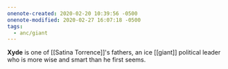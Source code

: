 ```yaml
---
onenote-created: 2020-02-20 10:39:56 -0500
onenote-modified: 2020-02-27 16:07:18 -0500
tags:
  - anc/giant
---
```


**Xyde** is one of [[Satina Torrence]]'s fathers, an ice [[giant]] political leader who is more wise and smart than he first seems.
